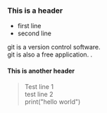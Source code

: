 ### This is a header
- first line
- second line

git is a version control software.  
git is also a free application.  .

#### This is another header
> Test line 1  
> test line 2  
> print("hello world")  

